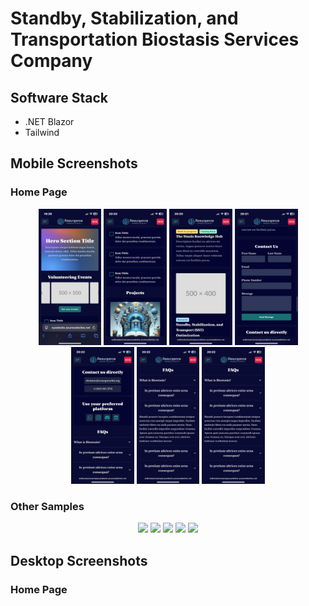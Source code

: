 # Standby, Stabilization, and Transportation Biostasis Services Company

## Software Stack
- .NET Blazor
- Tailwind

## Mobile Screenshots
### Home Page
<div align="center">
  <img src="./Images/Mobile/Home/Image%202025-04-21%20at%2019.26.55_a05667f0.jpg" width="20%" />
  <img src="./Images/Mobile/Home/Image%202025-04-21%20at%2020.23.26_0630e09b.jpg" width="20%" />
  <img src="./Images/Mobile/Home/Image%202025-04-21%20at%2020.24.27_019c0931.jpg" width="20%" />
  <img src="./Images/Mobile/Home/Image%202025-04-21%20at%2020.24.58_18b29251.jpg" width="20%" />
</div>

<div align="center">
  <img src="./Images/Mobile/Home/Image%202025-04-21%20at%2020.25.11_aa7a0ecb.jpg" width="20%" />
  <img src="./Images/Mobile/Home/Image%202025-04-21%20at%2020.25.40_54e4462d.jpg" width="20%" />
  <img src="./Images/Mobile/Home/Image%202025-04-21%20at%2020.25.40_ee87ed4e.jpg" width="20%" />
</div>

### Other Samples
<div align="center">
  <img src="./Mobile/Other%20Samples/Image%202025-04-21%20at%2020.41.23_450de084.jpg" width="20%" />
  <img src="./Mobile/Other%20Samples/Image%202025-04-21%20at%2020.36.38_6e5ac347.jpg" width="20%" />
  <img src="./Mobile/Other%20Samples/Image%202025-04-21%20at%2020.37.36_4561e5c6.jpg" width="20%" />
  <img src="./Mobile/Other%20Samples/Image%202025-04-21%20at%2020.37.59_5df36216.jpg" width="20%" />
  <img src="./Mobile/Other%20Samples/Image%202025-04-21%20at%2020.38.16_cc934569.jpg" width="20%" />
</div>

## Desktop Screenshots
### Home Page
